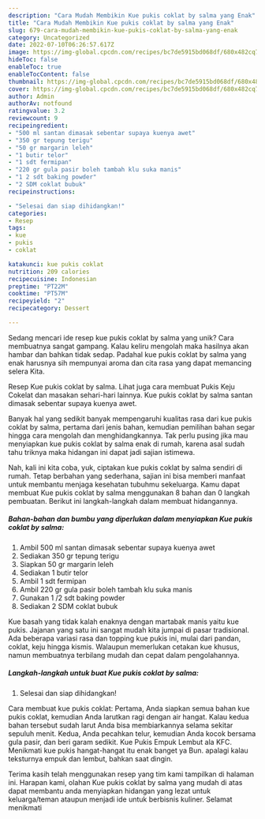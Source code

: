 ```yaml
---
description: "Cara Mudah Membikin Kue pukis coklat by salma yang Enak"
title: "Cara Mudah Membikin Kue pukis coklat by salma yang Enak"
slug: 679-cara-mudah-membikin-kue-pukis-coklat-by-salma-yang-enak
category: Uncategorized
date: 2022-07-10T06:26:57.617Z
image: https://img-global.cpcdn.com/recipes/bc7de5915bd068df/680x482cq70/kue-pukis-coklat-by-salma-foto-resep-utama.jpg
hideToc: false
enableToc: true
enableTocContent: false
thumbnail: https://img-global.cpcdn.com/recipes/bc7de5915bd068df/680x482cq70/kue-pukis-coklat-by-salma-foto-resep-utama.jpg
cover: https://img-global.cpcdn.com/recipes/bc7de5915bd068df/680x482cq70/kue-pukis-coklat-by-salma-foto-resep-utama.jpg
author: Admin
authorAv: notfound
ratingvalue: 3.2
reviewcount: 9
recipeingredient:
- "500 ml santan dimasak sebentar supaya kuenya awet"
- "350 gr tepung terigu"
- "50 gr margarin leleh"
- "1 butir telor"
- "1 sdt fermipan"
- "220 gr gula pasir boleh tambah klu suka manis"
- "1 2 sdt baking powder"
- "2 SDM coklat bubuk"
recipeinstructions:

- "Selesai dan siap dihidangkan!"
categories:
- Resep
tags:
- kue
- pukis
- coklat

katakunci: kue pukis coklat 
nutrition: 209 calories
recipecuisine: Indonesian
preptime: "PT22M"
cooktime: "PT57M"
recipeyield: "2"
recipecategory: Dessert

---
```





Sedang mencari ide resep kue pukis coklat by salma yang unik? Cara membuatnya sangat gampang. Kalau keliru mengolah maka hasilnya akan hambar dan bahkan tidak sedap. Padahal kue pukis coklat by salma yang enak harusnya sih mempunyai aroma dan cita rasa yang dapat memancing selera Kita.





Resep Kue pukis coklat by salma. Lihat juga cara membuat Pukis Keju Cokelat dan masakan sehari-hari lainnya. Kue pukis coklat by salma santan dimasak sebentar supaya kuenya awet.

Banyak hal yang sedikit banyak mempengaruhi kualitas rasa dari kue pukis coklat by salma, pertama dari jenis bahan, kemudian pemilihan bahan segar hingga cara mengolah dan menghidangkannya. Tak perlu pusing jika mau menyiapkan kue pukis coklat by salma enak di rumah, karena asal sudah tahu triknya maka hidangan ini dapat jadi sajian istimewa.






Nah, kali ini kita coba, yuk, ciptakan kue pukis coklat by salma sendiri di rumah. Tetap berbahan yang sederhana, sajian ini bisa memberi manfaat untuk membantu menjaga kesehatan tubuhmu sekeluarga. Kamu dapat membuat Kue pukis coklat by salma menggunakan 8 bahan dan 0 langkah pembuatan. Berikut ini langkah-langkah dalam membuat hidangannya.

<!--inarticleads1-->

##### Bahan-bahan dan bumbu yang diperlukan dalam menyiapkan Kue pukis coklat by salma:

1. Ambil 500 ml santan dimasak sebentar supaya kuenya awet
1. Sediakan 350 gr tepung terigu
1. Siapkan 50 gr margarin leleh
1. Sediakan 1 butir telor
1. Ambil 1 sdt fermipan
1. Ambil 220 gr gula pasir boleh tambah klu suka manis
1. Gunakan 1 /2 sdt baking powder
1. Sediakan 2 SDM coklat bubuk


Kue basah yang tidak kalah enaknya dengan martabak manis yaitu kue pukis. Jajanan yang satu ini sangat mudah kita jumpai di pasar tradisional. Ada beberapa variasi rasa dan topping kue pukis ini, mulai dari pandan, coklat, keju hingga kismis. Walaupun memerlukan cetakan kue khusus, namun membuatnya terbilang mudah dan cepat dalam pengolahannya. 

<!--inarticleads2-->

##### Langkah-langkah untuk buat Kue pukis coklat by salma:


1. Selesai dan siap dihidangkan!

Cara membuat kue pukis coklat: Pertama, Anda siapkan semua bahan kue pukis coklat, kemudian Anda larutkan ragi dengan air hangat. Kalau kedua bahan tersebut sudah larut Anda bisa membiarkannya selama sekitar sepuluh menit. Kedua, Anda pecahkan telur, kemudian Anda kocok bersama gula pasir, dan beri garam sedikit. Kue Pukis Empuk Lembut ala KFC. Menikmati kue pukis hangat-hangat itu enak banget ya Bun. apalagi kalau teksturnya empuk dan lembut, bahkan saat dingin. 

Terima kasih telah menggunakan resep yang tim kami tampilkan di halaman ini. Harapan kami, olahan Kue pukis coklat by salma yang mudah di atas dapat membantu anda menyiapkan hidangan yang lezat untuk keluarga/teman ataupun menjadi ide untuk berbisnis kuliner. Selamat menikmati
